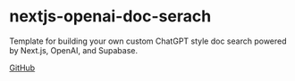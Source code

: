 # nextjs-openai-doc-serach

Template for building your own custom ChatGPT style doc search powered by Next.js, OpenAI, and Supabase.

[GitHub](https://github.com/supabase-community/nextjs-openai-doc-search)